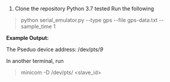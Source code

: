 1. Clone the repository
Python 3.7 tested
Run the following

> python serial_emulator.py --type gps --file gps-data.txt --sample_time 1

**Example Output:**

The Pseduo device address: /dev/pts/*9* 

In another terminal, run
> minicom -D /dev/pts/ <slave_id>
